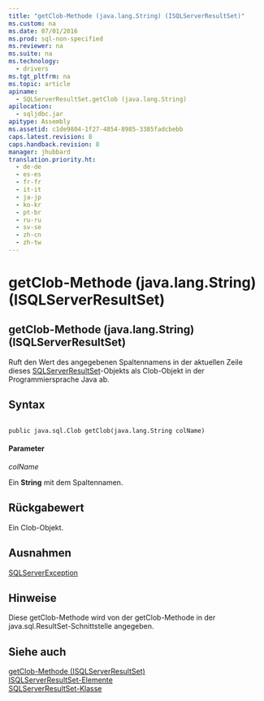 ```yaml
---
title: "getClob-Methode (java.lang.String) (ISQLServerResultSet)"
ms.custom: na
ms.date: 07/01/2016
ms.prod: sql-non-specified
ms.reviewer: na
ms.suite: na
ms.technology: 
  - drivers
ms.tgt_pltfrm: na
ms.topic: article
apiname: 
  - SQLServerResultSet.getClob (java.lang.String)
apilocation: 
  - sqljdbc.jar
apitype: Assembly
ms.assetid: c1de9804-1f27-4854-8985-3385fadcbebb
caps.latest.revision: 8
caps.handback.revision: 8
manager: jhubbard
translation.priority.ht: 
  - de-de
  - es-es
  - fr-fr
  - it-it
  - ja-jp
  - ko-kr
  - pt-br
  - ru-ru
  - sv-se
  - zh-cn
  - zh-tw
---
```

# getClob-Methode (java.lang.String) (ISQLServerResultSet)
    
## getClob\-Methode \(java.lang.String\) \(ISQLServerResultSet\)  
 Ruft den Wert des angegebenen Spaltennamens in der aktuellen Zeile dieses [SQLServerResultSet](../content/SQLServerResultSet-Class.md)\-Objekts als Clob\-Objekt in der Programmiersprache Java ab.  
  
## Syntax  
  
```  
  
public java.sql.Clob getClob(java.lang.String colName)  
```  
  
#### Parameter  
 *colName*  
  
 Ein **String** mit dem Spaltennamen.  
  
## Rückgabewert  
 Ein Clob\-Objekt.  
  
## Ausnahmen  
 [SQLServerException](../content/SQLServerException-Class.md)  
  
## Hinweise  
 Diese getClob\-Methode wird von der getClob\-Methode in der java.sql.ResultSet\-Schnittstelle angegeben.  
  
## Siehe auch  
 [getClob-Methode &#40;ISQLServerResultSet&#41;](../content/getClob-Method--SQLServerResultSet-.md)   
 [ISQLServerResultSet-Elemente](../content/SQLServerResultSet-Members.md)   
 [SQLServerResultSet-Klasse](../content/SQLServerResultSet-Class.md)  
  
  